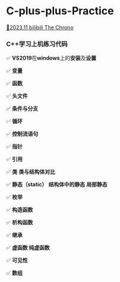 # C-plus-plus-Practice
[🎈2023.11 bilibili The Chrono](https://www.bilibili.com/video/BV1oD4y1h7S3?p=1&vd_source=4c138922b9dcf3630068f559779b410f)

### C++学习上机练习代码

✅ **VS2019**在**windows**上的**安装**及**设置**

✅ **变量** 

✅ **函数** 

✅ **头文件** 

✅ **条件与分支** 

✅ **循环**

✅ **控制流语句**

✅ **指针**

✅ **引用**

✅ **类** **类与结构体对比**

✅ **静态（static）** **结构体中的静态** **局部静态** 

✅ **枚举**

✅  **构造函数**

✅ **析构函数**

✅  **继承**

✅  **虚函数 纯虚函数**

✅  **可见性**

✅  **数组**
